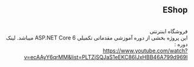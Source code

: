 ﻿<div dir="rtl">

## EShop
<br>
فروشگاه اینترنتی
<br>
این پروژه بخشی از دوره آموزشی مقدماتی تکمیلی ASP.NET Core 6 میباشد.
لینک دوره :
<br>
<a target="_blank" href="https://www.youtube.com/watch?v=ecAAyY6qrMM&list=PLTZjSQJaS1eEKC86IJxHBB46A799d969I">https://www.youtube.com/watch?v=ecAAyY6qrMM&list=PLTZjSQJaS1eEKC86IJxHBB46A799d969I</a>
</div>